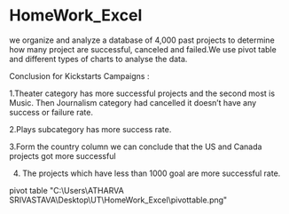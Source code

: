 # HomeWork_Excel
we organize and analyze a database of 4,000 past projects to determine how many project are successful, 
canceled and failed.We use pivot table and different types of charts to analyse the data.

 Conclusion for Kickstarts Campaigns :
 
1.Theater category has more successful projects and the second most is Music. Then Journalism category had cancelled it doesn’t have any success or failure rate.

2.Plays subcategory has more success rate.

3.Form the country column we can conclude that the US and Canada projects got more successful

4. The projects which have less than 1000 goal are more successful rate.

pivot table
"C:\Users\ATHARVA SRIVASTAVA\Desktop\UT\HomeWork_Excel\pivottable.png"
